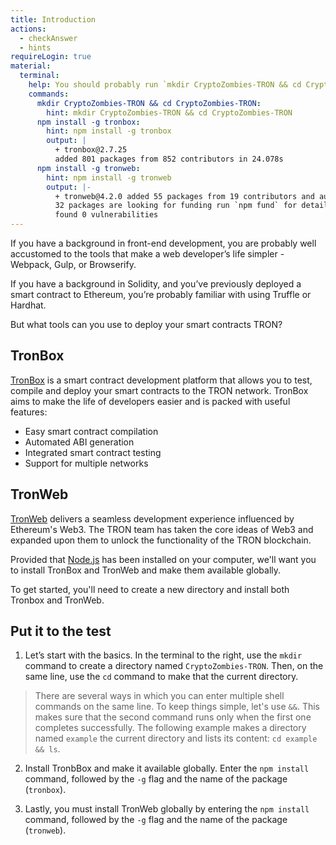 ```yaml
---
title: Introduction
actions:
  - checkAnswer
  - hints
requireLogin: true
material:
  terminal:
    help: You should probably run `mkdir CryptoZombies-TRON && cd CryptoZombies-TRON` followed by `npm install -g tronbox` and `npm install tronweb`.
    commands:
      mkdir CryptoZombies-TRON && cd CryptoZombies-TRON:
        hint: mkdir CryptoZombies-TRON && cd CryptoZombies-TRON
      npm install -g tronbox:
        hint: npm install -g tronbox
        output: |
          + tronbox@2.7.25
          added 801 packages from 852 contributors in 24.078s
      npm install -g tronweb:
        hint: npm install -g tronweb
        output: |-
          + tronweb@4.2.0 added 55 packages from 19 contributors and audited 55 packages in 8.976s
          32 packages are looking for funding run `npm fund` for details
          found 0 vulnerabilities
---
```


If you have a background in front-end development, you are probably well accustomed to the tools that make a web developer’s life simpler - Webpack, Gulp, or Browserify.

If you have a background in Solidity, and you’ve previously deployed a smart contract to Ethereum, you’re probably familiar with using Truffle or Hardhat.

But what tools can you use to deploy your smart contracts TRON?

## TronBox

<a href="https://github.com/tronprotocol/tronbox" target="_blank">TronBox</a> is a smart contract development platform that allows you to test, compile and deploy your smart contracts to the TRON network. TronBox aims to make the life of developers easier and is packed with useful features:

- Easy smart contract compilation
- Automated ABI generation
- Integrated smart contract testing
- Support for multiple networks

## TronWeb

<a href="https://github.com/tronprotocol/tronweb" target="_blank">TronWeb</a> delivers a seamless development experience influenced by Ethereum's Web3. The TRON team has taken the core ideas of Web3 and expanded upon them to unlock the functionality of the TRON blockchain.

Provided that <a href="https://nodejs.org" target="_blank">Node.js</a> has been installed on your computer, we'll want you to install TronBox and TronWeb and make them available globally.

To get started, you'll need to create a new directory and install both Tronbox and TronWeb.

## Put it to the test

1. Let’s start with the basics. In the terminal to the right, use the `mkdir` command to create a directory named `CryptoZombies-TRON`. Then, on the same line, use the `cd` command to make that the current directory.

> There are several ways in which you can enter multiple shell commands on the same line. To keep things simple, let's use `&&`. This makes sure that the second command runs only when the first one completes successfully. The following example makes a directory named `example` the current directory and lists its content: `cd example && ls`.

2. Install TronbBox and make it available globally. Enter the `npm install` command, followed by the `-g` flag and the name of the package (`tronbox`).

3. Lastly, you must install TronWeb globally by entering the `npm install` command, followed by the `-g` flag and the name of the package (`tronweb`).
